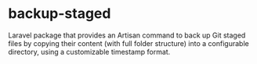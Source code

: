 # backup-staged
Laravel package that provides an Artisan command to back up Git staged files by copying their content (with full folder structure) into a configurable directory, using a customizable timestamp format.
